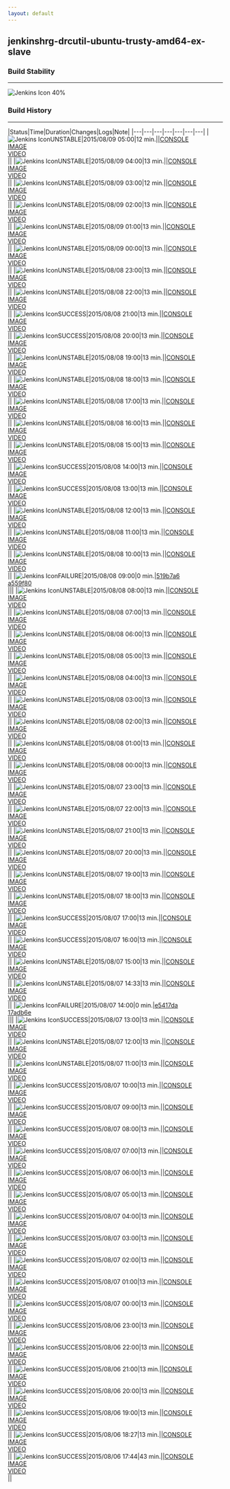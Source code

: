 ```yaml
---
layout: default
---
```

## jenkinshrg-drcutil-ubuntu-trusty-amd64-ex-slave
### Build Stability
___
![Jenkins Icon](http://jenkinshrg.github.io/images/48x48/health-40to59.png)
40%
  
### Build History
___
|Status|Time|Duration|Changes|Logs|Note|
|---|---|---|---|---|---|---|
|![Jenkins Icon](http://jenkinshrg.github.io/images/24x24/yellow.png)UNSTABLE|2015/08/09 05:00|12 min.||[CONSOLE](https://drive.google.com/file/d/0B54sHwaxmuM4M1p0VU9iWGpTR00/view?usp=drivesdk)<br>[IMAGE](https://drive.google.com/file/d/0B54sHwaxmuM4Qzd0WWIzUG5mQjg/view?usp=drivesdk)<br>[VIDEO](https://drive.google.com/file/d/0B54sHwaxmuM4YktkbFRRck5CYkU/view?usp=drivesdk)<br>||
|![Jenkins Icon](http://jenkinshrg.github.io/images/24x24/yellow.png)UNSTABLE|2015/08/09 04:00|13 min.||[CONSOLE](https://drive.google.com/file/d/0B54sHwaxmuM4NHo2YnNfRi1SUjA/view?usp=drivesdk)<br>[IMAGE](https://drive.google.com/file/d/0B54sHwaxmuM4N1BpR0NEVXBEQ2c/view?usp=drivesdk)<br>[VIDEO](https://drive.google.com/file/d/0B54sHwaxmuM4SFJxemp1WUxQb00/view?usp=drivesdk)<br>||
|![Jenkins Icon](http://jenkinshrg.github.io/images/24x24/yellow.png)UNSTABLE|2015/08/09 03:00|12 min.||[CONSOLE](https://drive.google.com/file/d/0B54sHwaxmuM4cFEzZWxuNWNIOFE/view?usp=drivesdk)<br>[IMAGE](https://drive.google.com/file/d/0B54sHwaxmuM4RG1Qd3NheHJrSFE/view?usp=drivesdk)<br>[VIDEO](https://drive.google.com/file/d/0B54sHwaxmuM4T1hBWDRQa1lQX0E/view?usp=drivesdk)<br>||
|![Jenkins Icon](http://jenkinshrg.github.io/images/24x24/yellow.png)UNSTABLE|2015/08/09 02:00|13 min.||[CONSOLE](https://drive.google.com/file/d/0B54sHwaxmuM4aS02dURqTWw0aFE/view?usp=drivesdk)<br>[IMAGE](https://drive.google.com/file/d/0B54sHwaxmuM4aGRVVF9qd0ZoUjQ/view?usp=drivesdk)<br>[VIDEO](https://drive.google.com/file/d/0B54sHwaxmuM4eUVfTllwaWd4VUk/view?usp=drivesdk)<br>||
|![Jenkins Icon](http://jenkinshrg.github.io/images/24x24/yellow.png)UNSTABLE|2015/08/09 01:00|13 min.||[CONSOLE](https://drive.google.com/file/d/0B54sHwaxmuM4Xy1wV3BFbDlxcTA/view?usp=drivesdk)<br>[IMAGE](https://drive.google.com/file/d/0B54sHwaxmuM4NlZFQUZmV2ViOFk/view?usp=drivesdk)<br>[VIDEO](https://drive.google.com/file/d/0B54sHwaxmuM4MkotOGE1OVlBTUU/view?usp=drivesdk)<br>||
|![Jenkins Icon](http://jenkinshrg.github.io/images/24x24/yellow.png)UNSTABLE|2015/08/09 00:00|13 min.||[CONSOLE](https://drive.google.com/file/d/0B54sHwaxmuM4eGstc0pFNVl2UEk/view?usp=drivesdk)<br>[IMAGE](https://drive.google.com/file/d/0B54sHwaxmuM4X2szOWVKUHEwUEk/view?usp=drivesdk)<br>[VIDEO](https://drive.google.com/file/d/0B54sHwaxmuM4V2pUanZ6Q0NsVEU/view?usp=drivesdk)<br>||
|![Jenkins Icon](http://jenkinshrg.github.io/images/24x24/yellow.png)UNSTABLE|2015/08/08 23:00|13 min.||[CONSOLE](https://drive.google.com/file/d/0B54sHwaxmuM4dG9zTWpicWc4SXc/view?usp=drivesdk)<br>[IMAGE](https://drive.google.com/file/d/0B54sHwaxmuM4X3Y2T2FhZXZWRkk/view?usp=drivesdk)<br>[VIDEO](https://drive.google.com/file/d/0B54sHwaxmuM4U0ExT1FEeW92Vjg/view?usp=drivesdk)<br>||
|![Jenkins Icon](http://jenkinshrg.github.io/images/24x24/yellow.png)UNSTABLE|2015/08/08 22:00|13 min.||[CONSOLE](https://drive.google.com/file/d/0B54sHwaxmuM4bTM0ZkVvYzEtOVE/view?usp=drivesdk)<br>[IMAGE](https://drive.google.com/file/d/0B54sHwaxmuM4cTlXVkU5NXNyLVU/view?usp=drivesdk)<br>[VIDEO](https://drive.google.com/file/d/0B54sHwaxmuM4Sm9qMHdEbFFNZDA/view?usp=drivesdk)<br>||
|![Jenkins Icon](http://jenkinshrg.github.io/images/24x24/blue.png)SUCCESS|2015/08/08 21:00|13 min.||[CONSOLE](https://drive.google.com/file/d/0B54sHwaxmuM4VFdyblE1bzMyLUE/view?usp=drivesdk)<br>[IMAGE](https://drive.google.com/file/d/0B54sHwaxmuM4Sjl0S2lDUVpVQmM/view?usp=drivesdk)<br>[VIDEO](https://drive.google.com/file/d/0B54sHwaxmuM4QWlZVmI0WnB6aUk/view?usp=drivesdk)<br>||
|![Jenkins Icon](http://jenkinshrg.github.io/images/24x24/blue.png)SUCCESS|2015/08/08 20:00|13 min.||[CONSOLE](https://drive.google.com/file/d/0B54sHwaxmuM4VGZDeWxGeGkzSW8/view?usp=drivesdk)<br>[IMAGE](https://drive.google.com/file/d/0B54sHwaxmuM4UFJTUEp6UlpIbXc/view?usp=drivesdk)<br>[VIDEO](https://drive.google.com/file/d/0B54sHwaxmuM4QUM3TDQtMzk4ZkE/view?usp=drivesdk)<br>||
|![Jenkins Icon](http://jenkinshrg.github.io/images/24x24/yellow.png)UNSTABLE|2015/08/08 19:00|13 min.||[CONSOLE](https://drive.google.com/file/d/0B54sHwaxmuM4UDBxNGZTTVUweVE/view?usp=drivesdk)<br>[IMAGE](https://drive.google.com/file/d/0B54sHwaxmuM4VTNJQnRPa2pORzQ/view?usp=drivesdk)<br>[VIDEO](https://drive.google.com/file/d/0B54sHwaxmuM4RUJMNDM2VDBPNFE/view?usp=drivesdk)<br>||
|![Jenkins Icon](http://jenkinshrg.github.io/images/24x24/yellow.png)UNSTABLE|2015/08/08 18:00|13 min.||[CONSOLE](https://drive.google.com/file/d/0B54sHwaxmuM4NUMwbDFRbnp6TGM/view?usp=drivesdk)<br>[IMAGE](https://drive.google.com/file/d/0B54sHwaxmuM4Zks2YVRBVUdjRVE/view?usp=drivesdk)<br>[VIDEO](https://drive.google.com/file/d/0B54sHwaxmuM4QjY4TUxvVzZpQlk/view?usp=drivesdk)<br>||
|![Jenkins Icon](http://jenkinshrg.github.io/images/24x24/yellow.png)UNSTABLE|2015/08/08 17:00|13 min.||[CONSOLE](https://drive.google.com/file/d/0B54sHwaxmuM4RW1xUkZzUGhYMmM/view?usp=drivesdk)<br>[IMAGE](https://drive.google.com/file/d/0B54sHwaxmuM4OWdVaHRPZDBTNU0/view?usp=drivesdk)<br>[VIDEO](https://drive.google.com/file/d/0B54sHwaxmuM4VlpmdUUtT085bDQ/view?usp=drivesdk)<br>||
|![Jenkins Icon](http://jenkinshrg.github.io/images/24x24/yellow.png)UNSTABLE|2015/08/08 16:00|13 min.||[CONSOLE](https://drive.google.com/file/d/0B54sHwaxmuM4RG4wR0MtaVRzXzg/view?usp=drivesdk)<br>[IMAGE](https://drive.google.com/file/d/0B54sHwaxmuM4clE2VkwtSGRlR0E/view?usp=drivesdk)<br>[VIDEO](https://drive.google.com/file/d/0B54sHwaxmuM4bnBSWU1rQVZOcUU/view?usp=drivesdk)<br>||
|![Jenkins Icon](http://jenkinshrg.github.io/images/24x24/yellow.png)UNSTABLE|2015/08/08 15:00|13 min.||[CONSOLE](https://drive.google.com/file/d/0B54sHwaxmuM4N3VNeHBUOXFIc3M/view?usp=drivesdk)<br>[IMAGE](https://drive.google.com/file/d/0B54sHwaxmuM4N0xyV1NZNG5YRTg/view?usp=drivesdk)<br>[VIDEO](https://drive.google.com/file/d/0B54sHwaxmuM4ZVpJMkFoNVA3WWM/view?usp=drivesdk)<br>||
|![Jenkins Icon](http://jenkinshrg.github.io/images/24x24/blue.png)SUCCESS|2015/08/08 14:00|13 min.||[CONSOLE](https://drive.google.com/file/d/0B54sHwaxmuM4Wmd6R0xZbW9DOXc/view?usp=drivesdk)<br>[IMAGE](https://drive.google.com/file/d/0B54sHwaxmuM4aHBUblhDdElVUVE/view?usp=drivesdk)<br>[VIDEO](https://drive.google.com/file/d/0B54sHwaxmuM4dHMxVVNxeHZjd2s/view?usp=drivesdk)<br>||
|![Jenkins Icon](http://jenkinshrg.github.io/images/24x24/blue.png)SUCCESS|2015/08/08 13:00|13 min.||[CONSOLE](https://drive.google.com/file/d/0B54sHwaxmuM4NHMtR0t0Z0p2RkE/view?usp=drivesdk)<br>[IMAGE](https://drive.google.com/file/d/0B54sHwaxmuM4RUc3VkdTMXhpZTg/view?usp=drivesdk)<br>[VIDEO](https://drive.google.com/file/d/0B54sHwaxmuM4SEtRMDM2VzRObEk/view?usp=drivesdk)<br>||
|![Jenkins Icon](http://jenkinshrg.github.io/images/24x24/yellow.png)UNSTABLE|2015/08/08 12:00|13 min.||[CONSOLE](https://drive.google.com/file/d/0B54sHwaxmuM4c01kT0w4UGg3dTQ/view?usp=drivesdk)<br>[IMAGE](https://drive.google.com/file/d/0B54sHwaxmuM4OVl0Yk9LUGRsd2c/view?usp=drivesdk)<br>[VIDEO](https://drive.google.com/file/d/0B54sHwaxmuM4SHNkQVRJcTZzWlE/view?usp=drivesdk)<br>||
|![Jenkins Icon](http://jenkinshrg.github.io/images/24x24/yellow.png)UNSTABLE|2015/08/08 11:00|13 min.||[CONSOLE](https://drive.google.com/file/d/0B54sHwaxmuM4TVczbFUwaU1lMkU/view?usp=drivesdk)<br>[IMAGE](https://drive.google.com/file/d/0B54sHwaxmuM4a2p4blhERjdqU3c/view?usp=drivesdk)<br>[VIDEO](https://drive.google.com/file/d/0B54sHwaxmuM4YllteWtiM0xQZVE/view?usp=drivesdk)<br>||
|![Jenkins Icon](http://jenkinshrg.github.io/images/24x24/yellow.png)UNSTABLE|2015/08/08 10:00|13 min.||[CONSOLE](https://drive.google.com/file/d/0B54sHwaxmuM4M3NNZ1ZiUGkzU3M/view?usp=drivesdk)<br>[IMAGE](https://drive.google.com/file/d/0B54sHwaxmuM4RGR2czg0OXlORHM/view?usp=drivesdk)<br>[VIDEO](https://drive.google.com/file/d/0B54sHwaxmuM4Y1hYbWdPNGJsTHc/view?usp=drivesdk)<br>||
|![Jenkins Icon](http://jenkinshrg.github.io/images/24x24/red.png)FAILURE|2015/08/08 09:00|0 min.|[519b7a6](https://github.com/fkanehiro/openhrp3/commit/519b7a6bedd658343f6fb74f255174d88189036e)<br>[a559f80](https://github.com/fkanehiro/openhrp3/commit/a559f80bad269709c79471fe0b23e6fa52364dda)<br>|||
|![Jenkins Icon](http://jenkinshrg.github.io/images/24x24/yellow.png)UNSTABLE|2015/08/08 08:00|13 min.||[CONSOLE](https://drive.google.com/file/d/0B54sHwaxmuM4RVpqQ1BQUDVDTzQ/view?usp=drivesdk)<br>[IMAGE](https://drive.google.com/file/d/0B54sHwaxmuM4RExvX2lVakNEa00/view?usp=drivesdk)<br>[VIDEO](https://drive.google.com/file/d/0B54sHwaxmuM4T1FER3hKWTVuUDg/view?usp=drivesdk)<br>||
|![Jenkins Icon](http://jenkinshrg.github.io/images/24x24/yellow.png)UNSTABLE|2015/08/08 07:00|13 min.||[CONSOLE](https://drive.google.com/file/d/0B54sHwaxmuM4VXp4LVBvcEg5U0E/view?usp=drivesdk)<br>[IMAGE](https://drive.google.com/file/d/0B54sHwaxmuM4clBOeUZfQlJsTkU/view?usp=drivesdk)<br>[VIDEO](https://drive.google.com/file/d/0B54sHwaxmuM4dU9pZHRxTE1SUGs/view?usp=drivesdk)<br>||
|![Jenkins Icon](http://jenkinshrg.github.io/images/24x24/yellow.png)UNSTABLE|2015/08/08 06:00|13 min.||[CONSOLE](https://drive.google.com/file/d/0B54sHwaxmuM4M3RfeU1NU2ZrZVE/view?usp=drivesdk)<br>[IMAGE](https://drive.google.com/file/d/0B54sHwaxmuM4NkUwUXl2UUc5eGc/view?usp=drivesdk)<br>[VIDEO](https://drive.google.com/file/d/0B54sHwaxmuM4ajBmMUxtS01ELXc/view?usp=drivesdk)<br>||
|![Jenkins Icon](http://jenkinshrg.github.io/images/24x24/yellow.png)UNSTABLE|2015/08/08 05:00|13 min.||[CONSOLE](https://drive.google.com/file/d/0B54sHwaxmuM4R2J4Nm14N3NnZ1k/view?usp=drivesdk)<br>[IMAGE](https://drive.google.com/file/d/0B54sHwaxmuM4d3ptWGJFa2RGdlE/view?usp=drivesdk)<br>[VIDEO](https://drive.google.com/file/d/0B54sHwaxmuM4TGZfMWgxVXlRck0/view?usp=drivesdk)<br>||
|![Jenkins Icon](http://jenkinshrg.github.io/images/24x24/yellow.png)UNSTABLE|2015/08/08 04:00|13 min.||[CONSOLE](https://drive.google.com/file/d/0B54sHwaxmuM4MWhPLUFyeTJhTVU/view?usp=drivesdk)<br>[IMAGE](https://drive.google.com/file/d/0B54sHwaxmuM4bWZPT3FSa2gzVjQ/view?usp=drivesdk)<br>[VIDEO](https://drive.google.com/file/d/0B54sHwaxmuM4aWpjdnFORGNxN00/view?usp=drivesdk)<br>||
|![Jenkins Icon](http://jenkinshrg.github.io/images/24x24/yellow.png)UNSTABLE|2015/08/08 03:00|13 min.||[CONSOLE](https://drive.google.com/file/d/0B54sHwaxmuM4eDJBSjRCdWlPTGM/view?usp=drivesdk)<br>[IMAGE](https://drive.google.com/file/d/0B54sHwaxmuM4cEd3VjNMV01oVms/view?usp=drivesdk)<br>[VIDEO](https://drive.google.com/file/d/0B54sHwaxmuM4bzNuXzRaVm1GeHM/view?usp=drivesdk)<br>||
|![Jenkins Icon](http://jenkinshrg.github.io/images/24x24/yellow.png)UNSTABLE|2015/08/08 02:00|13 min.||[CONSOLE](https://drive.google.com/file/d/0B54sHwaxmuM4WFRqZXVqZG8xWjQ/view?usp=drivesdk)<br>[IMAGE](https://drive.google.com/file/d/0B54sHwaxmuM4Xzk3eEp0eW5IYVE/view?usp=drivesdk)<br>[VIDEO](https://drive.google.com/file/d/0B54sHwaxmuM4QWI4NGpWOVJJNWc/view?usp=drivesdk)<br>||
|![Jenkins Icon](http://jenkinshrg.github.io/images/24x24/yellow.png)UNSTABLE|2015/08/08 01:00|13 min.||[CONSOLE](https://drive.google.com/file/d/0B54sHwaxmuM4aVZWdjV3amhpTU0/view?usp=drivesdk)<br>[IMAGE](https://drive.google.com/file/d/0B54sHwaxmuM4eThwREZCVENQVlE/view?usp=drivesdk)<br>[VIDEO](https://drive.google.com/file/d/0B54sHwaxmuM4LVU4MDBiN19PZkk/view?usp=drivesdk)<br>||
|![Jenkins Icon](http://jenkinshrg.github.io/images/24x24/yellow.png)UNSTABLE|2015/08/08 00:00|13 min.||[CONSOLE](https://drive.google.com/file/d/0B54sHwaxmuM4Y2lsWE9rVk9zU0k/view?usp=drivesdk)<br>[IMAGE](https://drive.google.com/file/d/0B54sHwaxmuM4N1FNblhIXzFaTzA/view?usp=drivesdk)<br>[VIDEO](https://drive.google.com/file/d/0B54sHwaxmuM4eDhfcVVkX3g4aE0/view?usp=drivesdk)<br>||
|![Jenkins Icon](http://jenkinshrg.github.io/images/24x24/yellow.png)UNSTABLE|2015/08/07 23:00|13 min.||[CONSOLE](https://drive.google.com/file/d/0B54sHwaxmuM4cTZuMnFWQlF0UDA/view?usp=drivesdk)<br>[IMAGE](https://drive.google.com/file/d/0B54sHwaxmuM4eG9fTnc0VVNxMlk/view?usp=drivesdk)<br>[VIDEO](https://drive.google.com/file/d/0B54sHwaxmuM4SFhtcmQ4YnJTa00/view?usp=drivesdk)<br>||
|![Jenkins Icon](http://jenkinshrg.github.io/images/24x24/yellow.png)UNSTABLE|2015/08/07 22:00|13 min.||[CONSOLE](https://drive.google.com/file/d/0B54sHwaxmuM4MDlyYXZvZUh5VlU/view?usp=drivesdk)<br>[IMAGE](https://drive.google.com/file/d/0B54sHwaxmuM4NFUzVkNuclI4bXM/view?usp=drivesdk)<br>[VIDEO](https://drive.google.com/file/d/0B54sHwaxmuM4M0VERkNsdk5MbG8/view?usp=drivesdk)<br>||
|![Jenkins Icon](http://jenkinshrg.github.io/images/24x24/yellow.png)UNSTABLE|2015/08/07 21:00|13 min.||[CONSOLE](https://drive.google.com/file/d/0B54sHwaxmuM4dDBUZkNLNHo2dnM/view?usp=drivesdk)<br>[IMAGE](https://drive.google.com/file/d/0B54sHwaxmuM4ODV3cEpyeDNLOVk/view?usp=drivesdk)<br>[VIDEO](https://drive.google.com/file/d/0B54sHwaxmuM4TXB6YVZ4Nk1BcnM/view?usp=drivesdk)<br>||
|![Jenkins Icon](http://jenkinshrg.github.io/images/24x24/yellow.png)UNSTABLE|2015/08/07 20:00|13 min.||[CONSOLE](https://drive.google.com/file/d/0B54sHwaxmuM4ZnlkcTQxeFhQbzg/view?usp=drivesdk)<br>[IMAGE](https://drive.google.com/file/d/0B54sHwaxmuM4MnV4b0xIY2FTSzA/view?usp=drivesdk)<br>[VIDEO](https://drive.google.com/file/d/0B54sHwaxmuM4MHpXckJDZFJwdzQ/view?usp=drivesdk)<br>||
|![Jenkins Icon](http://jenkinshrg.github.io/images/24x24/yellow.png)UNSTABLE|2015/08/07 19:00|13 min.||[CONSOLE](https://drive.google.com/file/d/0B54sHwaxmuM4MjVzVnRUOWswM00/view?usp=drivesdk)<br>[IMAGE](https://drive.google.com/file/d/0B54sHwaxmuM4blZnb0FlMjVBVFk/view?usp=drivesdk)<br>[VIDEO](https://drive.google.com/file/d/0B54sHwaxmuM4dUpnVHF4S0JkRWs/view?usp=drivesdk)<br>||
|![Jenkins Icon](http://jenkinshrg.github.io/images/24x24/yellow.png)UNSTABLE|2015/08/07 18:00|13 min.||[CONSOLE](https://drive.google.com/file/d/0B54sHwaxmuM4SmtOeXpvUjE4bGs/view?usp=drivesdk)<br>[IMAGE](https://drive.google.com/file/d/0B54sHwaxmuM4TEdZNURkMk1QcjA/view?usp=drivesdk)<br>[VIDEO](https://drive.google.com/file/d/0B54sHwaxmuM4aFpBM2hXbWkyOFE/view?usp=drivesdk)<br>||
|![Jenkins Icon](http://jenkinshrg.github.io/images/24x24/blue.png)SUCCESS|2015/08/07 17:00|13 min.||[CONSOLE](https://drive.google.com/file/d/0B54sHwaxmuM4YW9sUFJVRDJ6cjA/view?usp=drivesdk)<br>[IMAGE](https://drive.google.com/file/d/0B54sHwaxmuM4OUpiRU9oRzF1UUE/view?usp=drivesdk)<br>[VIDEO](https://drive.google.com/file/d/0B54sHwaxmuM4XzZhdVlEbndueHc/view?usp=drivesdk)<br>||
|![Jenkins Icon](http://jenkinshrg.github.io/images/24x24/blue.png)SUCCESS|2015/08/07 16:00|13 min.||[CONSOLE](https://drive.google.com/file/d/0B54sHwaxmuM4dk1WUjJsZ1FQdTQ/view?usp=drivesdk)<br>[IMAGE](https://drive.google.com/file/d/0B54sHwaxmuM4N0ZoWTR3bk92RkU/view?usp=drivesdk)<br>[VIDEO](https://drive.google.com/file/d/0B54sHwaxmuM4Mk9wbGl3NHZVSGc/view?usp=drivesdk)<br>||
|![Jenkins Icon](http://jenkinshrg.github.io/images/24x24/yellow.png)UNSTABLE|2015/08/07 15:00|13 min.||[CONSOLE](https://drive.google.com/file/d/0B54sHwaxmuM4MS1DTURWYmRRMUE/view?usp=drivesdk)<br>[IMAGE](https://drive.google.com/file/d/0B54sHwaxmuM4TEpxSC1udWNwVUk/view?usp=drivesdk)<br>[VIDEO](https://drive.google.com/file/d/0B54sHwaxmuM4Z0c1Zk1MT3BKbG8/view?usp=drivesdk)<br>||
|![Jenkins Icon](http://jenkinshrg.github.io/images/24x24/yellow.png)UNSTABLE|2015/08/07 14:33|13 min.||[CONSOLE](https://drive.google.com/file/d/0B54sHwaxmuM4T01sQWJRT2JvQWs/view?usp=drivesdk)<br>[IMAGE](https://drive.google.com/file/d/0B54sHwaxmuM4R0VlSWowSU5xWFE/view?usp=drivesdk)<br>[VIDEO](https://drive.google.com/file/d/0B54sHwaxmuM4MlpFbi1oaUVOMDg/view?usp=drivesdk)<br>||
|![Jenkins Icon](http://jenkinshrg.github.io/images/24x24/red.png)FAILURE|2015/08/07 14:00|0 min.|[e5417da](https://github.com/jrl-umi3218/hmc2/commit/e5417dad43d61323ce4da6d7abf8884db1a7653c)<br>[17adb6e](https://github.com/jrl-umi3218/hrpsys-humanoid/commit/17adb6ebfbdbe5db64fd6606d977e9b261d48e95)<br>|||
|![Jenkins Icon](http://jenkinshrg.github.io/images/24x24/blue.png)SUCCESS|2015/08/07 13:00|13 min.||[CONSOLE](https://drive.google.com/file/d/0B54sHwaxmuM4ZEU1c0RaVGxVVjA/view?usp=drivesdk)<br>[IMAGE](https://drive.google.com/file/d/0B54sHwaxmuM4RDdrSERTal9WcWs/view?usp=drivesdk)<br>[VIDEO](https://drive.google.com/file/d/0B54sHwaxmuM4T2ZLRDE4dnppTUU/view?usp=drivesdk)<br>||
|![Jenkins Icon](http://jenkinshrg.github.io/images/24x24/yellow.png)UNSTABLE|2015/08/07 12:00|13 min.||[CONSOLE](https://drive.google.com/file/d/0B54sHwaxmuM4N1dSYk9SRDBzREk/view?usp=drivesdk)<br>[IMAGE](https://drive.google.com/file/d/0B54sHwaxmuM4cm90d0dzLVVyNWc/view?usp=drivesdk)<br>[VIDEO](https://drive.google.com/file/d/0B54sHwaxmuM4eFVvdE81WDF3ZjA/view?usp=drivesdk)<br>||
|![Jenkins Icon](http://jenkinshrg.github.io/images/24x24/yellow.png)UNSTABLE|2015/08/07 11:00|13 min.||[CONSOLE](https://drive.google.com/file/d/0B54sHwaxmuM4Q0dha1p6X0E0Nkk/view?usp=drivesdk)<br>[IMAGE](https://drive.google.com/file/d/0B54sHwaxmuM4OGV4WndCX08xZVE/view?usp=drivesdk)<br>[VIDEO](https://drive.google.com/file/d/0B54sHwaxmuM4NVB3UlQ0UDdRT3c/view?usp=drivesdk)<br>||
|![Jenkins Icon](http://jenkinshrg.github.io/images/24x24/blue.png)SUCCESS|2015/08/07 10:00|13 min.||[CONSOLE](https://drive.google.com/file/d/0B54sHwaxmuM4Y05LUjlibjhNZUU/view?usp=drivesdk)<br>[IMAGE](https://drive.google.com/file/d/0B54sHwaxmuM4RWNmMV84Slo4R1E/view?usp=drivesdk)<br>[VIDEO](https://drive.google.com/file/d/0B54sHwaxmuM4WS03X3FHMnBhdlE/view?usp=drivesdk)<br>||
|![Jenkins Icon](http://jenkinshrg.github.io/images/24x24/blue.png)SUCCESS|2015/08/07 09:00|13 min.||[CONSOLE](https://drive.google.com/file/d/0B54sHwaxmuM4V2tueHlOM1BLMGc/view?usp=drivesdk)<br>[IMAGE](https://drive.google.com/file/d/0B54sHwaxmuM4bVlFWXRkWmtvYkk/view?usp=drivesdk)<br>[VIDEO](https://drive.google.com/file/d/0B54sHwaxmuM4N1FhYlNWbFJHenc/view?usp=drivesdk)<br>||
|![Jenkins Icon](http://jenkinshrg.github.io/images/24x24/blue.png)SUCCESS|2015/08/07 08:00|13 min.||[CONSOLE](https://drive.google.com/file/d/0B54sHwaxmuM4VGxIM0Uxb2xNVWs/view?usp=drivesdk)<br>[IMAGE](https://drive.google.com/file/d/0B54sHwaxmuM4X0VqMFp1eTlBc2c/view?usp=drivesdk)<br>[VIDEO](https://drive.google.com/file/d/0B54sHwaxmuM4SWZxQjRKbm5tMVE/view?usp=drivesdk)<br>||
|![Jenkins Icon](http://jenkinshrg.github.io/images/24x24/blue.png)SUCCESS|2015/08/07 07:00|13 min.||[CONSOLE](https://drive.google.com/file/d/0B54sHwaxmuM4NFZBWGdna3UyRFE/view?usp=drivesdk)<br>[IMAGE](https://drive.google.com/file/d/0B54sHwaxmuM4Z2JKOWU5bmt5S2s/view?usp=drivesdk)<br>[VIDEO](https://drive.google.com/file/d/0B54sHwaxmuM4RkxKWThnUzZUaHc/view?usp=drivesdk)<br>||
|![Jenkins Icon](http://jenkinshrg.github.io/images/24x24/blue.png)SUCCESS|2015/08/07 06:00|13 min.||[CONSOLE](https://drive.google.com/file/d/0B54sHwaxmuM4ZHZ3MDZvSnMwR1U/view?usp=drivesdk)<br>[IMAGE](https://drive.google.com/file/d/0B54sHwaxmuM4X0lTdzRxSkVUZlE/view?usp=drivesdk)<br>[VIDEO](https://drive.google.com/file/d/0B54sHwaxmuM4X2dONHdDcGxtT0E/view?usp=drivesdk)<br>||
|![Jenkins Icon](http://jenkinshrg.github.io/images/24x24/blue.png)SUCCESS|2015/08/07 05:00|13 min.||[CONSOLE](https://drive.google.com/file/d/0B54sHwaxmuM4NFZyYjVDQUd1Z00/view?usp=drivesdk)<br>[IMAGE](https://drive.google.com/file/d/0B54sHwaxmuM4Y0FxQ2RWbGpqNzA/view?usp=drivesdk)<br>[VIDEO](https://drive.google.com/file/d/0B54sHwaxmuM4Sy0yZ1NwLXlPLU0/view?usp=drivesdk)<br>||
|![Jenkins Icon](http://jenkinshrg.github.io/images/24x24/blue.png)SUCCESS|2015/08/07 04:00|13 min.||[CONSOLE](https://drive.google.com/file/d/0B54sHwaxmuM4ZDNsbWVQYjdlbHc/view?usp=drivesdk)<br>[IMAGE](https://drive.google.com/file/d/0B54sHwaxmuM4ejcwWWVfTWpadFE/view?usp=drivesdk)<br>[VIDEO](https://drive.google.com/file/d/0B54sHwaxmuM4TmhNZzhoWk5UaWc/view?usp=drivesdk)<br>||
|![Jenkins Icon](http://jenkinshrg.github.io/images/24x24/blue.png)SUCCESS|2015/08/07 03:00|13 min.||[CONSOLE](https://drive.google.com/file/d/0B54sHwaxmuM4TnNjMjQyVjMybkU/view?usp=drivesdk)<br>[IMAGE](https://drive.google.com/file/d/0B54sHwaxmuM4TXZLWHhDN1EwU0E/view?usp=drivesdk)<br>[VIDEO](https://drive.google.com/file/d/0B54sHwaxmuM4ZHNMSjVUT3BLS3c/view?usp=drivesdk)<br>||
|![Jenkins Icon](http://jenkinshrg.github.io/images/24x24/blue.png)SUCCESS|2015/08/07 02:00|13 min.||[CONSOLE](https://drive.google.com/file/d/0B54sHwaxmuM4VUM3OUIyMlU5M1k/view?usp=drivesdk)<br>[IMAGE](https://drive.google.com/file/d/0B54sHwaxmuM4dkxZSks2SkVfZUU/view?usp=drivesdk)<br>[VIDEO](https://drive.google.com/file/d/0B54sHwaxmuM4TkY1TDBzQWlIeHM/view?usp=drivesdk)<br>||
|![Jenkins Icon](http://jenkinshrg.github.io/images/24x24/blue.png)SUCCESS|2015/08/07 01:00|13 min.||[CONSOLE](https://drive.google.com/file/d/0B54sHwaxmuM4RVVnUTdRMGNHNTg/view?usp=drivesdk)<br>[IMAGE](https://drive.google.com/file/d/0B54sHwaxmuM4STV4NzllRWlIUzA/view?usp=drivesdk)<br>[VIDEO](https://drive.google.com/file/d/0B54sHwaxmuM4ZzVhOFp6MjBhX28/view?usp=drivesdk)<br>||
|![Jenkins Icon](http://jenkinshrg.github.io/images/24x24/blue.png)SUCCESS|2015/08/07 00:00|13 min.||[CONSOLE](https://drive.google.com/file/d/0B54sHwaxmuM4QzdQQzNoRllLVEk/view?usp=drivesdk)<br>[IMAGE](https://drive.google.com/file/d/0B54sHwaxmuM4bndxYkRjUWNWaGs/view?usp=drivesdk)<br>[VIDEO](https://drive.google.com/file/d/0B54sHwaxmuM4SDB5UUxodkhGbTA/view?usp=drivesdk)<br>||
|![Jenkins Icon](http://jenkinshrg.github.io/images/24x24/blue.png)SUCCESS|2015/08/06 23:00|13 min.||[CONSOLE](https://drive.google.com/file/d/0B54sHwaxmuM4TDBBX3UtV1dQa1k/view?usp=drivesdk)<br>[IMAGE](https://drive.google.com/file/d/0B54sHwaxmuM4cW5DLXhGcjRGUjA/view?usp=drivesdk)<br>[VIDEO](https://drive.google.com/file/d/0B54sHwaxmuM4VmkxNWxKRFh6THM/view?usp=drivesdk)<br>||
|![Jenkins Icon](http://jenkinshrg.github.io/images/24x24/blue.png)SUCCESS|2015/08/06 22:00|13 min.||[CONSOLE](https://drive.google.com/file/d/0B54sHwaxmuM4Mms1T29RREpIQmM/view?usp=drivesdk)<br>[IMAGE](https://drive.google.com/file/d/0B54sHwaxmuM4S0xqTXJGWW4zSkk/view?usp=drivesdk)<br>[VIDEO](https://drive.google.com/file/d/0B54sHwaxmuM4dVdQZi00dE96ZmM/view?usp=drivesdk)<br>||
|![Jenkins Icon](http://jenkinshrg.github.io/images/24x24/blue.png)SUCCESS|2015/08/06 21:00|13 min.||[CONSOLE](https://drive.google.com/file/d/0B54sHwaxmuM4QmREbmVDb2R3Tlk/view?usp=drivesdk)<br>[IMAGE](https://drive.google.com/file/d/0B54sHwaxmuM4NGs1QXRYdlA1XzA/view?usp=drivesdk)<br>[VIDEO](https://drive.google.com/file/d/0B54sHwaxmuM4SWRvMTF4ZGpNVUU/view?usp=drivesdk)<br>||
|![Jenkins Icon](http://jenkinshrg.github.io/images/24x24/blue.png)SUCCESS|2015/08/06 20:00|13 min.||[CONSOLE](https://drive.google.com/file/d/0B54sHwaxmuM4MGgweUhxX1dxaGs/view?usp=drivesdk)<br>[IMAGE](https://drive.google.com/file/d/0B54sHwaxmuM4QUlMYUw4NnF5Qmc/view?usp=drivesdk)<br>[VIDEO](https://drive.google.com/file/d/0B54sHwaxmuM4ZmJLSS1WdklFNnM/view?usp=drivesdk)<br>||
|![Jenkins Icon](http://jenkinshrg.github.io/images/24x24/blue.png)SUCCESS|2015/08/06 19:00|13 min.||[CONSOLE](https://drive.google.com/file/d/0B54sHwaxmuM4cy1sM3hGZk1malE/view?usp=drivesdk)<br>[IMAGE](https://drive.google.com/file/d/0B54sHwaxmuM4Y2d5NXI0WnNiTVk/view?usp=drivesdk)<br>[VIDEO](https://drive.google.com/file/d/0B54sHwaxmuM4c0Vyam0xcVRTOEU/view?usp=drivesdk)<br>||
|![Jenkins Icon](http://jenkinshrg.github.io/images/24x24/blue.png)SUCCESS|2015/08/06 18:27|13 min.||[CONSOLE](https://drive.google.com/file/d/0B54sHwaxmuM4TXBZdkZNVmJqdkE/view?usp=drivesdk)<br>[IMAGE](https://drive.google.com/file/d/0B54sHwaxmuM4YmFBcklLRlhleTA/view?usp=drivesdk)<br>[VIDEO](https://drive.google.com/file/d/0B54sHwaxmuM4TjRoQWI5QXdVS3c/view?usp=drivesdk)<br>||
|![Jenkins Icon](http://jenkinshrg.github.io/images/24x24/blue.png)SUCCESS|2015/08/06 17:44|43 min.||[CONSOLE](https://drive.google.com/file/d/0B54sHwaxmuM4NllMbVgzb0dvb3c/view?usp=drivesdk)<br>[IMAGE](https://drive.google.com/file/d/0B54sHwaxmuM4VFAzTVZqc0ZJam8/view?usp=drivesdk)<br>[VIDEO](https://drive.google.com/file/d/0B54sHwaxmuM4X2pQY1BsZ1ZuVVk/view?usp=drivesdk)<br>||
